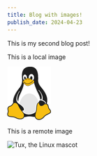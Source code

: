```yaml
---
title: Blog with images!
publish_date: 2024-04-23
---
```


This is my second blog post!

This is a local image

![Tux, the Linux mascot](./assets/images/tux.png)

This is a remote image

![Tux, the Linux mascot](https://mdg.imgix.net/assets/images/tux.png?auto=format&fit=clip&q=40&w=100 "Tux, the Linux mascot")
